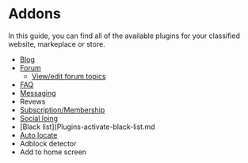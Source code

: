 # Addons

In this guide, you can find all of the available plugins for your classified website, markeplace or store.

*   [Blog](Plugins-create-a-blog.md)
*   [Forum](Plugins-forum-section.md)
    -  [View/edit forum topics](Plugins-view-edit-forum-topics.md)
*   [FAQ](Plugins-FAQ-system.md)
*   [Messaging](Plugins-message-system.md)
*   Revews
*   [Subscription/Membership](Plugins-membership-plans-to-post.md)
*   [Social loing](Plugins-login-using-social-auth.md)
*   [Black list](Plugins-activate-black-list.md
*   [Auto locate](Plugins-auto-locate-users.md)
*   Adblock detector
*   Add to home screen

